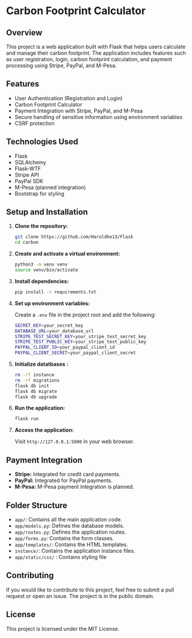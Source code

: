 # Carbon Footprint Calculator

## Overview
This project is a web application built with Flask that helps users calculate and manage their carbon footprint. The application includes features such as user registration, login, carbon footprint calculation, and payment processing using Stripe, PayPal, and M-Pesa.

## Features
- User Authentication (Registration and Login)
- Carbon Footprint Calculator
- Payment Integration with Stripe, PayPal, and M-Pesa
- Secure handling of sensitive information using environment variables
- CSRF protection

## Technologies Used
- Flask
- SQLAlchemy
- Flask-WTF
- Stripe API
- PayPal SDK
- M-Pesa (planned integration)
- Bootstrap for styling

## Setup and Installation

1. **Clone the repository:**

    ```bash
    git clone https://github.com/Haroldke13/Flask
    cd carbon
    ```

2. **Create and activate a virtual environment:**

    ```bash
    python3 -m venv venv
    source venv/bin/activate
    ```

3. **Install dependencies:**

    ```bash
    pip install -r requirements.txt
    ```

4. **Set up environment variables:**

    Create a `.env` file in the project root and add the following:

    ```bash
    SECRET_KEY=your_secret_key
    DATABASE_URL=your_database_url
    STRIPE_TEST_SECRET_KEY=your_stripe_test_secret_key
    STRIPE_TEST_PUBLIC_KEY=your_stripe_test_public_key
    PAYPAL_CLIENT_ID=your_paypal_client_id
    PAYPAL_CLIENT_SECRET=your_paypal_client_secret
    ```
5. **Initialize datatbases :**

    ```bash
    rm -rf instance
    rm -rf migrations
    flask db init
    flask db migrate
    flask db upgrade
    ```

6. **Run the application:**

    ```bash
    flask run
    ```

7. **Access the application:**

    Visit `http://127.0.0.1:5000` in your web browser.

## Payment Integration
- **Stripe:** Integrated for credit card payments.
- **PayPal:** Integrated for PayPal payments.
- **M-Pesa:** M-Pesa payment integration is planned.

## Folder Structure
- `app/`: Contains all the main application code.
- `app/models.py`: Defines the database models.
- `app/routes.py`: Defines the application routes.
- `app/forms.py`: Contains the form classes.
- `app/templates/`: Contains the HTML templates.
- `instance/`: Contains the application instance files.
- `app/static/css/` : Contains styling file 

## Contributing
If you would like to contribute to this project, feel free to submit a pull request or open an issue. The project is in the public domain.

## License
This project is licensed under the MIT License.
